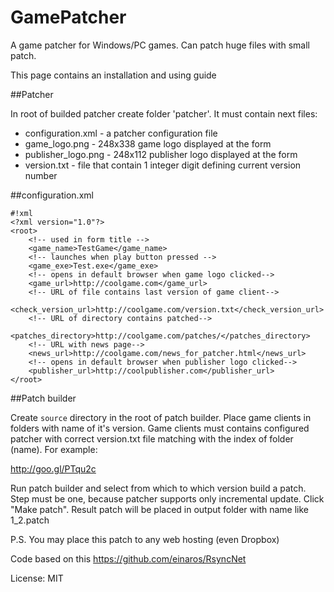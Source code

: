 GamePatcher
===========

A game patcher for Windows/PC games. Can patch huge files with small patch.

This page contains an installation and using guide

##Patcher

In root of builded patcher create folder 'patcher'. It must contain next files:
* configuration.xml - a patcher configuration file
* game_logo.png  - 248x338 game logo displayed at the form
* publisher_logo.png  - 248x112 publisher logo displayed at the form
* version.txt - file that contain 1 integer digit defining current version number

##configuration.xml


```
#!xml
<?xml version="1.0"?>
<root>
	<!-- used in form title -->
	<game_name>TestGame</game_name>
	<!-- launches when play button pressed -->
	<game_exe>Test.exe</game_exe>
	<!-- opens in default browser when game logo clicked-->
	<game_url>http://coolgame.com</game_url>
	<!-- URL of file contains last version of game client-->
	<check_version_url>http://coolgame.com/version.txt</check_version_url>
	<!-- URL of directory contains patched-->
	<patches_directory>http://coolgame.com/patches/</patches_directory>
	<!-- URL with news page-->
	<news_url>http://coolgame.com/news_for_patcher.html</news_url>
	<!-- opens in default browser when publisher logo clicked-->
	<publisher_url>http://coolpublisher.com</publisher_url>
</root>
```

##Patch builder

Create `source` directory in the root of patch builder. Place game clients in folders with name of it's version. Game clients must contains configured patcher with correct version.txt file matching with the index of folder (name).
For example:

http://goo.gl/PTqu2c

Run patch builder and select from which to which version build a patch. Step must be one, because patcher supports only incremental update.
Click "Make patch".
Result patch will be placed in output folder with name like 1_2.patch

P.S. You may place this patch to any web hosting (even Dropbox)

Code based on this https://github.com/einaros/RsyncNet

License: MIT
